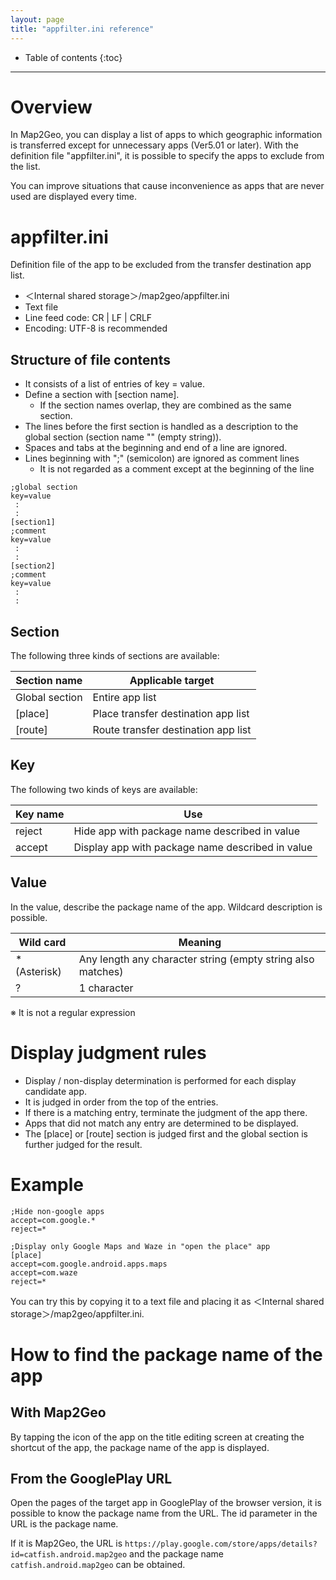 ```yaml
---
layout: page
title: "appfilter.ini reference"
---
```


* Table of contents
{:toc}

----

# Overview
In Map2Geo, you can display a list of apps to which geographic information is transferred except for unnecessary apps (Ver5.01 or later).
With the definition file "appfilter.ini", it is possible to specify the apps to exclude from the list.

You can improve situations that cause inconvenience as apps that are never used are displayed every time.

# appfilter.ini
Definition file of the app to be excluded from the transfer destination app list.
* ＜Internal shared storage＞/map2geo/appfilter.ini
* Text file
* Line feed code: CR \| LF \| CRLF
* Encoding: UTF-8 is recommended

## Structure of file contents
* It consists of a list of entries of key = value.
* Define a section with [section name].
    * If the section names overlap, they are combined as the same section.
* The lines before the first section is handled as a description to the global section (section name "" (empty string)).
* Spaces and tabs at the beginning and end of a line are ignored.
* Lines beginning with ";" (semicolon) are ignored as comment lines
    * It is not regarded as a comment except at the beginning of the line

```
;global section
key=value
 :
 :
[section1]
;comment
key=value
 :
 :
[section2]
;comment
key=value
 :
 :
```
## Section
The following three kinds of sections are available:

| Section name | Applicable target |
| ---- | ---- |
| Global section | Entire app list |
| [place] | Place transfer destination app list |
| [route] | Route transfer destination app list |

## Key
The following two kinds of keys are available:

| Key name | Use |
| ---- | ---- |
| reject | Hide app with package name described in value |
| accept | Display app with package name described in value |

## Value
In the value, describe the package name of the app.
Wildcard description is possible.

| Wild card | Meaning |
| ---- | ---- |
| * (Asterisk) | Any length any character string (empty string also matches) |
|? | 1 character |
※ It is not a regular expression

# Display judgment rules
* Display / non-display determination is performed for each display candidate app.
* It is judged in order from the top of the entries.
* If there is a matching entry, terminate the judgment of the app there.
* Apps that did not match any entry are determined to be displayed.
* The [place] or [route] section is judged first and the global section is further judged for the result.

# Example
```
;Hide non-google apps
accept=com.google.*
reject=*
```

```
;Display only Google Maps and Waze in "open the place" app
[place]
accept=com.google.android.apps.maps
accept=com.waze
reject=*
```

You can try this by copying it to a text file and placing it as ＜Internal shared storage＞/map2geo/appfilter.ini.

# How to find the package name of the app
## With Map2Geo
By tapping the icon of the app on the title editing screen at creating the shortcut of the app, the package name of the app is displayed.

## From the GooglePlay URL
Open the pages of the target app in GooglePlay of the browser version, it is possible to know the package name from the URL.
The id parameter in the URL is the package name.

If it is Map2Geo, the URL is
`https://play.google.com/store/apps/details?id=catfish.android.map2geo`
and the package name
`catfish.android.map2geo`
can be obtained.